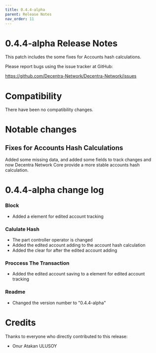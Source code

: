 ```yaml
---
title: 0.4.4-alpha
parent: Release Notes
nav_order: 11
---
```


0.4.4-alpha Release Notes
====================

This patch includes the some fixes for Accounts hash calculations.

Please report bugs using the issue tracker at GitHub:

  <https://github.com/Decentra-Network/Decentra-Network/issues>

Compatibility
==============

There have been no compatibility changes.

Notable changes
===============

## Fixes for Accounts Hash Calculations
Added some missing data, and added some fields to track changes
and now Decentra Network Core provide a more stable accounts hash calculation.

0.4.4-alpha change log
=================

### Block
- Added a element for edited account tracking

### Calulate Hash
- The part controller operator is changed
- Added the edited account adding to the account hash calculation
- Added the clear for after the edited account adding

### Proccess The Transaction
- Added the edited account saving to a element for edited account tracking

### Readme
- Changed the version number to "0.4.4-alpha"

Credits
=======

Thanks to everyone who directly contributed to this release:

- Onur Atakan ULUSOY
